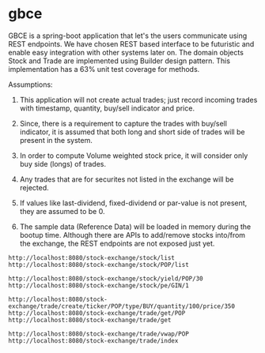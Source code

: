 # gbce

GBCE is a spring-boot application that let's the users communicate using REST endpoints. 
We have chosen REST based interface to be futuristic and enable easy integration with other systems later on.
The domain objects Stock and Trade are implemented using Builder design pattern. 
This implementation has a 63% unit test coverage for methods.

Assumptions:
1. This application will not create actual trades; just record incoming trades with timestamp, quantity, buy/sell indicator and price.

2. Since, there is a requirement to capture the trades with buy/sell indicator, it is assumed that both long and short side of trades will be present in the system.

3. In order to compute Volume weighted stock price, it will consider only buy side (longs) of trades.

4. Any trades that are for securites not listed in the exchange will be rejected.

5. If values like last-dividend, fixed-dividend or par-value is not present, they are assumed to be 0.

6. The sample data (Reference Data) will be loaded in memory during the bootup time. Although there are APIs to add/remove stocks into/from the exchange, the REST endpoints are not exposed just yet.

```Below are some sample REST endpoints:
http://localhost:8080/stock-exchange/stock/list
http://localhost:8080/stock-exchange/stock/POP/list

http://localhost:8080/stock-exchange/stock/yield/POP/30
http://localhost:8080/stock-exchange/stock/pe/GIN/1

http://localhost:8080/stock-exchange/trade/create/ticker/POP/type/BUY/quantity/100/price/350
http://localhost:8080/stock-exchange/trade/get/POP
http://localhost:8080/stock-exchange/trade/get

http://localhost:8080/stock-exchange/trade/vwap/POP
http://localhost:8080/stock-exchange/trade/index
```
